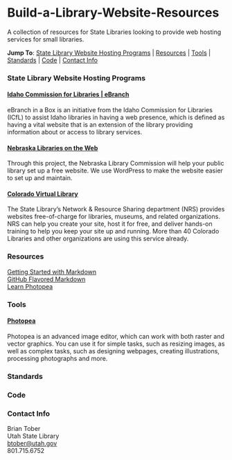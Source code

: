 # Build-a-Library-Website-Resources

A collection of resources for State Libraries looking to provide web hosting services for small libraries.

**Jump To**: [State Library Website Hosting Programs](#state-library-website-hosting-programs) | [Resources](#resources) | [Tools](#tools) | [Standards](#standards) | [Code](#code) | [Contact Info](#contact-info)

### State Library Website Hosting Programs
#### [Idaho Commission for Libraries | eBranch](https://ebranch.lili.org/)
eBranch in a Box is an initiative from the Idaho Commission for Libraries (ICfL) to assist Idaho libraries in having a web presence, which is defined as having a vital website that is an extension of the library providing information about or access to library services.
#### [Nebraska Libraries on the Web](https://libraries.ne.gov/projectblog/)
Through this project, the Nebraska Library Commission will help your public library set up a free website. We use WordPress to make the website easier to set up and maintain.
#### [Colorado Virtual Library](https://www.coloradovirtuallibrary.org/technology/websites/)
The State Library’s Network & Resource Sharing department (NRS) provides websites free-of-charge for libraries, museums, and related organizations. NRS can help you create your site, host it for free, and deliver hands-on training to help you keep your site up and running. More than 40 Colorado Libraries and other organizations are using this service already.



### Resources
[Getting Started with Markdown](https://github.com/fefong/markdown_readme#getting-started-with-markdown)  
[GitHub Flavored Markdown](https://github.github.com/gfm/)  
[Learn Photopea](https://www.photopea.com/learn/)  



### Tools
#### [Photopea](https://www.photopea.com/)
Photopea is an advanced image editor, which can work with both raster and vector graphics. You can use it for simple tasks, such as resizing images, as well as complex tasks, such as designing webpages, creating illustrations, processing photographs and more.

### Standards

### Code


### Contact Info
Brian Tober  
Utah State Library  
btober@utah.gov  
801.715.6752  
